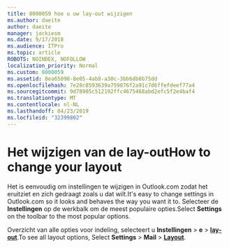 ```yaml
---
title: 8000059 hoe u uw lay-out wijzigen
ms.author: daeite
author: daeite
manager: jackiesm
ms.date: 9/17/2018
ms.audience: ITPro
ms.topic: article
ROBOTS: NOINDEX, NOFOLLOW
localization_priority: Normal
ms.custom: 8000059
ms.assetid: 8ea65090-8e05-4ab8-a30c-3bb6db6b75dd
ms.openlocfilehash: 7e28c8593639a759876f2a91c7d6ffefdeef77a4
ms.sourcegitcommit: 9d78905c512192ffc4675468abd2efc5f2e4baf4
ms.translationtype: MT
ms.contentlocale: nl-NL
ms.lasthandoff: 04/23/2019
ms.locfileid: "32399802"
---
```

# <a name="how-to-change-your-layout"></a><span data-ttu-id="a9204-102">Het wijzigen van de lay-out</span><span class="sxs-lookup"><span data-stu-id="a9204-102">How to change your layout</span></span>

<span data-ttu-id="a9204-103">Het is eenvoudig om instellingen te wijzigen in Outlook.com zodat het eruitziet en zich gedraagt zoals u dat wilt.</span><span class="sxs-lookup"><span data-stu-id="a9204-103">It's easy to change settings in Outlook.com so it looks and behaves the way you want it to.</span></span> <span data-ttu-id="a9204-104">Selecteer de **Instellingen** op de werkbalk om de meest populaire opties.</span><span class="sxs-lookup"><span data-stu-id="a9204-104">Select **Settings** on the toolbar to the most popular options.</span></span> 

<span data-ttu-id="a9204-105">Overzicht van alle opties voor indeling, selecteert u **Instellingen** > **e** > [**lay-out**](https://outlook.live.com/mail/options/mail/layout).</span><span class="sxs-lookup"><span data-stu-id="a9204-105">To see all layout options, Select **Settings** > **Mail** > [**Layout**](https://outlook.live.com/mail/options/mail/layout).</span></span> 
  

